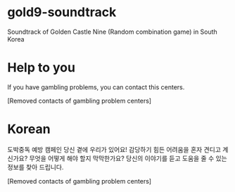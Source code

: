 # gold9-soundtrack
Soundtrack of Golden Castle Nine (Random combination game) in South Korea

# Help to you
If you have gambling problems, you can contact this centers.

[Removed contacts of gambling problem centers]

# Korean
도박중독 예방 캠페인
당신 곁에 우리가 있어요!
감당하기 힘든 어려움을 혼자 견디고 계신가요?
무엇을 어떻게 해야 할지 막막한가요?
당신의 이야기를 듣고 도움을 줄 수 있는 정보를 찾아 드립니다.

[Removed contacts of gambling problem centers]
